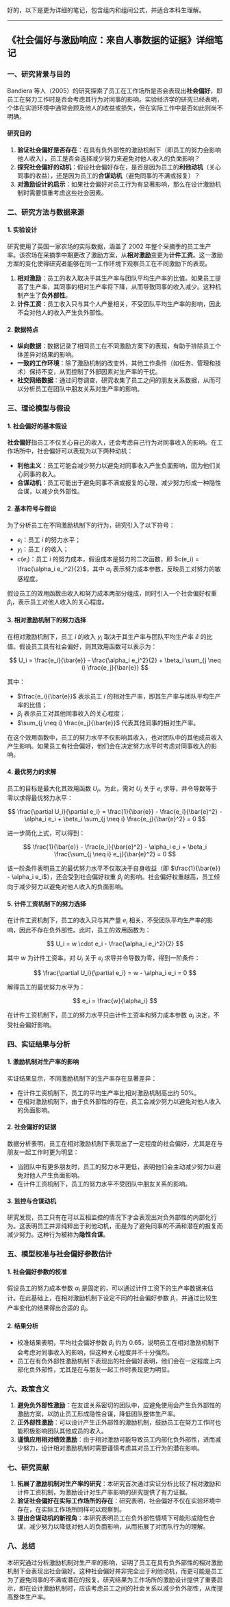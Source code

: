 好的，以下是更为详细的笔记，包含组内和组间公式，并适合本科生理解。

---

## 《社会偏好与激励响应：来自人事数据的证据》详细笔记

### 一、研究背景与目的
Bandiera 等人（2005）的研究探索了员工在工作场所是否会表现出**社会偏好**，即员工在努力工作时是否会考虑其行为对同事的影响。实验经济学的研究已经表明，个体在实验环境中通常会顾及他人的收益或损失，但在实际工作中是否如此则尚不明确。

#### 研究目的
1. **验证社会偏好是否存在**：在具有负外部性的激励机制下（即员工的努力会影响他人收入），员工是否会选择减少努力来避免对他人收入的负面影响？
2. **探究社会偏好的动机**：假设社会偏好存在，是否是因为员工的**利他动机**（关心同事的收益），还是因为员工的**合谋动机**（避免同事的不满或报复）？
3. **对激励设计的启示**：如果社会偏好对员工行为有显著影响，那么在设计激励机制时需要慎重考虑这些社会因素。

### 二、研究方法与数据来源

#### 1. 实验设计
研究使用了英国一家农场的实际数据，涵盖了 2002 年整个采摘季的员工生产率。该农场在采摘季中期更改了激励方案，从**相对激励**变更为**计件工资**。这一激励方案的变化使得研究者能够在同一工作环境下观察员工在不同激励下的表现。

1. **相对激励**：员工的收入取决于其生产率与团队平均生产率的比值。如果员工提高了生产率，其同事的相对生产率将下降，从而导致同事的收入减少。这种机制产生了**负外部性**。
2. **计件工资**：员工收入只与其个人产量相关，不受团队平均生产率的影响，因此不会对他人的收入产生负外部性。

#### 2. 数据特点
- **纵向数据**：数据记录了相同员工在不同激励方案下的表现，有助于排除员工个体差异对结果的影响。
- **一致的工作环境**：除了激励机制的改变外，其他工作条件（如任务、管理和技术）保持不变，从而控制了外部因素对生产率的干扰。
- **社交网络数据**：通过问卷调查，研究收集了员工之间的朋友关系数据，从而可以分析员工在团队中朋友关系对生产率的影响。

### 三、理论模型与假设

#### 1. 社会偏好的基本假设
**社会偏好**指员工不仅关心自己的收入，还会考虑自己行为对同事收入的影响。在工作场所中，社会偏好可以表现为以下两种动机：
- **利他主义**：员工可能会减少努力以避免对同事收入产生负面影响，因为他们关心同事的收入。
- **合谋动机**：员工可能出于避免同事不满或报复的心理，减少努力形成一种隐性合谋，以减少负外部性。

#### 2. 基本符号与假设
为了分析员工在不同激励机制下的行为，研究引入了以下符号：
- $e_i$：员工 $i$ 的努力水平；
- $y_i$：员工 $i$ 的收入；
- $c(e_i)$：员工 $i$ 的努力成本，假设成本是努力的二次函数，即 $c(e_i) = \frac{\alpha_i e_i^2}{2}$，其中 $\alpha_i$ 表示努力成本参数，反映员工对努力的敏感程度。

假设员工的效用函数由收入和努力成本两部分组成，同时引入一个社会偏好权重 $\beta_i$，表示员工对他人收入的关心程度。

#### 3. 相对激励机制下的努力选择
在相对激励机制下，员工 $i$ 的收入 $y_i$ 取决于其生产率与团队平均生产率 $\bar{e}$ 的比值。假设员工具有社会偏好，则其效用函数可以表示为：

$$
U_i = \frac{e_i}{\bar{e}} - \frac{\alpha_i e_i^2}{2} + \beta_i \sum_{j \neq i} \frac{e_j}{\bar{e}}
$$

其中：
- $\frac{e_i}{\bar{e}}$ 表示员工 $i$ 的相对生产率，即其生产率与团队平均生产率的比值；
- $\beta_i$ 表示员工对其他同事收入的关心程度；
- $\sum_{j \neq i} \frac{e_j}{\bar{e}}$ 代表其他同事的相对生产率。

在这个效用函数中，员工的努力水平不仅影响其收入，也对团队中的其他成员收入产生影响。如果员工有社会偏好，他们会在决定努力水平时考虑对同事收入的影响。

#### 4. 最优努力的求解
员工的目标是最大化其效用函数 $U_i$。为此，需对 $U_i$ 关于 $e_i$ 求导，并令导数等于零以求得最优努力水平：

$$
\frac{\partial U_i}{\partial e_i} = \frac{1}{\bar{e}} - \frac{e_i}{\bar{e}^2} - \alpha_i e_i + \beta_i \sum_{j \neq i} \frac{e_j}{\bar{e}^2} = 0
$$

进一步简化上式，可以得到：

$$
\frac{1}{\bar{e}} - \frac{e_i}{\bar{e}^2} - \alpha_i e_i + \beta_i \frac{\sum_{j \neq i} e_j}{\bar{e}^2} = 0
$$

该一阶条件表明员工的最优努力水平不仅取决于自身收益（即 $\frac{1}{\bar{e}} - \alpha_i e_i$），还会受到社会偏好权重 $\beta_i$ 的影响。社会偏好权重越高，员工倾向于减少努力以避免对他人收入的负面影响。

#### 5. 计件工资机制下的努力选择
在计件工资机制下，员工的收入只与其产量 $e_i$ 相关，不受团队平均生产率的影响，因此不存在负外部性。此时，员工的效用函数为：

$$
U_i = w \cdot e_i - \frac{\alpha_i e_i^2}{2}
$$

其中 $w$ 为计件工资率。对 $U_i$ 关于 $e_i$ 求导并令导数为零，得到一阶条件：

$$
\frac{\partial U_i}{\partial e_i} = w - \alpha_i e_i = 0
$$

解得员工的最优努力水平为：

$$
e_i = \frac{w}{\alpha_i}
$$

在计件工资机制下，员工的努力水平只由计件工资率和努力成本参数 $\alpha_i$ 决定，不受社会偏好影响。

### 四、实证结果与分析

#### 1. 激励机制对生产率的影响
实证结果显示，不同激励机制下的生产率存在显著差异：
   - 在计件工资机制下，员工的平均生产率比相对激励机制高出约 50%。
   - 在相对激励机制下，由于负外部性的存在，员工会减少努力以避免对他人收入的负面影响。

#### 2. 社会偏好的证据
数据分析表明，员工在相对激励机制下表现出了一定程度的社会偏好，尤其是在与朋友一起工作时更为明显：
   - 当团队中有更多朋友时，员工的努力水平更低，表明他们会主动减少努力以避免对他人产生负面影响。
   - 在计件工资机制下，员工的努力水平不受团队中朋友关系的影响。

#### 3. 监控与合谋动机
研究发现，员工只有在可以互相监控的情况下才会表现出对负外部性的内部化行为。这表明员工并非纯粹出于利他动机，而是为了避免同事的不满和潜在的报复而减少努力。这种行为被称为**隐性合谋**。

### 五、模型校准与社会偏好参数估计

#### 1. 社会偏好参数的校准
假设员工的努力成本参数 $\alpha_i$ 是固定的，可以通过计件工资下的生产率数据来估计。在此基础上，在相对激励机制下设定不同的社会偏好参数 $\beta_i$，并通过比较生产率变化的结果得出合适的 $\beta_i$。

#### 2. 结果分析


- 校准结果表明，平均社会偏好参数 $\beta_i$ 约为 0.65，说明员工在相对激励机制下会考虑对同事收入的影响，但这种关心程度并不十分强烈。
- 员工在有负外部性激励机制下表现出的社会偏好表明，他们会在一定程度上内部化负外部性，尤其是在与朋友一起工作时表现更为明显。

### 六、政策含义

1. **避免负外部性激励**：在友谊关系密切的团队中，应避免使用会产生负外部性的激励方案，以防止员工形成隐性合谋，降低团队整体生产率。
2. **正外部性激励**：可以设计产生正外部性的激励机制，鼓励员工在努力工作时也能积极影响团队其他成员的收入。
3. **谨慎应用相对绩效激励**：由于相对激励可能导致员工内部化负外部性，进而减少努力，设计相对激励机制时需要谨慎考虑其对员工行为的潜在影响。

### 七、研究贡献

1. **拓展了激励机制对生产率的研究**：本研究首次通过实证分析比较了相对激励和计件工资机制，为激励设计对生产率影响的研究提供了有力证据。
2. **验证社会偏好在实际工作场所的存在**：研究表明，社会偏好不仅在实验环境中存在，在实际工作场所同样可以观察到。
3. **提出合谋动机的新视角**：本研究表明员工在负外部性情境下可能形成隐性合谋，减少努力以降低对他人的负面影响，从而拓展了对团队行为的理解。

### 八、总结

本研究通过分析激励机制对生产率的影响，证明了员工在具有负外部性的相对激励机制下会表现出社会偏好。这种社会偏好并非完全出于利他动机，而更可能是员工为了避免同事的不满或潜在的报复。研究结果为工作场所的激励设计提供了重要启示，即在设计激励机制时，应该考虑员工之间的社会关系以减少负外部性，从而提高整体生产率。